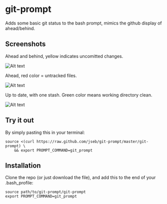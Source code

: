 # git-prompt
Adds some basic git status to the bash prompt, mimics the github display of
ahead/behind.

## Screenshots
Ahead and behind, yellow indicates uncomitted changes.

![Alt text](https://raw.github.com/jseb/git-prompt/screenshots/screenshots/1.png)

Ahead, red color = untracked files.

![Alt text](https://raw.github.com/jseb/git-prompt/screenshots/screenshots/2.png)

Up to date, with one stash. Green color means working directory clean.

![Alt text](https://raw.github.com/jseb/git-prompt/screenshots/screenshots/3.png)

## Try it out
By simply pasting this in your terminal:

```
source <(curl https://raw.github.com/jseb/git-prompt/master/git-prompt) \
	&& export PROMPT_COMMAND=git_prompt
```

## Installation
Clone the repo (or just download the file), and add this to the end of your
.bash_profile:

```
source path/to/git-prompt/git-prompt
export PROMPT_COMMAND=git_prompt
```
